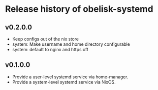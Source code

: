 # Release history of obelisk-systemd

## v0.2.0.0

* Keep configs out of the nix store
* system: Make username and home directory configurable
* system: default to nginx and https off

## v0.1.0.0

* Provide a user-level systemd service via home-manager.
* Provide a system-level systemd service via NixOS.

